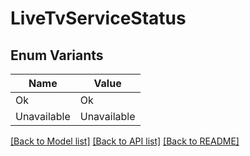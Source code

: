# LiveTvServiceStatus

## Enum Variants

| Name | Value |
|---- | -----|
| Ok | Ok |
| Unavailable | Unavailable |


[[Back to Model list]](../README.md#documentation-for-models) [[Back to API list]](../README.md#documentation-for-api-endpoints) [[Back to README]](../README.md)


